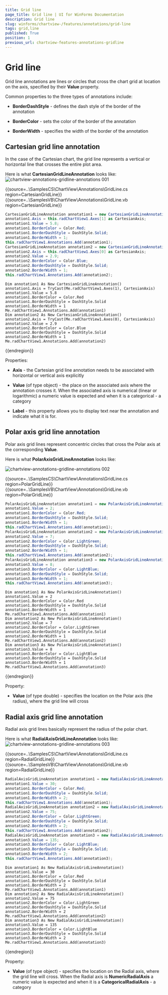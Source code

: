 ```yaml
---
title: Grid line
page_title: Grid line | UI for WinForms Documentation
description: Grid line
slug: winforms/chartview-/features/annotations/grid-line
tags: grid,line
published: True
position: 1
previous_url: chartview-features-annotations-gridline
---
```


# Grid line



Grid line annotations are lines or circles that cross the chart grid at location on the axis, specified by their __Value__ property.
      

Common properties to the three types of annotations include:
      

* __BorderDashStyle__ - defines the dash style of the border of the annotation
          

* __BorderColor__ - sets the color of the border of the annotation
          

* __BorderWidth__ - specifies the width of the border of the annotation
          

## Cartesian grid line annotation

In the case of the Cartesian chart, the grid line represents a vertical or horizontal line that crosses the entire plot area.
        

Here is what __CartesianGridLineAnnotation__ looks like:
![chartview-annotations-gridline-annotations 001](images/chartview-annotations-gridline-annotations001.png)



{{source=..\SamplesCS\ChartView\Annotations\GridLine.cs region=CartesianGridLine}} 
{{source=..\SamplesVB\ChartView\Annotations\GridLine.vb region=CartesianGridLine}} 

````C#
CartesianGridLineAnnotation annotation1 = new CartesianGridLineAnnotation();
annotation1.Axis = this.radChartView1.Axes[1] as CartesianAxis;
annotation1.Value = 5.8;
annotation1.BorderColor = Color.Red;
annotation1.BorderDashStyle = DashStyle.Solid;
annotation1.BorderWidth = 1;
this.radChartView1.Annotations.Add(annotation1);
CartesianGridLineAnnotation annotation2 = new CartesianGridLineAnnotation();
annotation2.Axis = this.radChartView1.Axes[0] as CartesianAxis;
annotation2.Value = 2.9;
annotation2.BorderColor = Color.Blue;
annotation2.BorderDashStyle = DashStyle.Solid;
annotation2.BorderWidth = 1;
this.radChartView1.Annotations.Add(annotation2);

````
````VB.NET
Dim annotation1 As New CartesianGridLineAnnotation()
annotation1.Axis = TryCast(Me.radChartView1.Axes(1), CartesianAxis)
annotation1.Value = 5.8
annotation1.BorderColor = Color.Red
annotation1.BorderDashStyle = DashStyle.Solid
annotation1.BorderWidth = 1
Me.radChartView1.Annotations.Add(annotation1)
Dim annotation2 As New CartesianGridLineAnnotation()
annotation2.Axis = TryCast(Me.radChartView1.Axes(0), CartesianAxis)
annotation2.Value = 2.9
annotation2.BorderColor = Color.Blue
annotation2.BorderDashStyle = DashStyle.Solid
annotation2.BorderWidth = 1
Me.radChartView1.Annotations.Add(annotation2)

````

{{endregion}} 

 
Properties:
        

* __Axis__ - the Cartesian grid line annotation needs to be associated with horizontal or vertical axis explicitly
            

* __Value__ (of type object) - the place on the associated axis where the annotation crosses it. When the associated axis is numerical (linear or logarithmic) a numeric value is expected and when it is a categorical - a category

* __Label__ - this property allows you to display text near the annotation and indicate what it is for. 
            

## Polar axis grid line annotation

Polar axis grid lines represent concentric circles that cross the Polar axis at the corresponding __Value__.
        

Here is what __PolarAxisGridLineAnnotation__ looks like:

![chartview-annotations-gridline-annotations 002](images/chartview-annotations-gridline-annotations002.png) 


{{source=..\SamplesCS\ChartView\Annotations\GridLine.cs region=PolarGridLine}} 
{{source=..\SamplesVB\ChartView\Annotations\GridLine.vb region=PolarGridLine}} 

````C#
PolarAxisGridLineAnnotation annotation1 = new PolarAxisGridLineAnnotation();
annotation1.Value = 2;
annotation1.BorderColor = Color.Red;
annotation1.BorderDashStyle = DashStyle.Solid;
annotation1.BorderWidth = 1;
this.radChartView1.Annotations.Add(annotation1);
PolarAxisGridLineAnnotation annotation2 = new PolarAxisGridLineAnnotation();
annotation2.Value = 7;
annotation2.BorderColor = Color.LightGreen;
annotation2.BorderDashStyle = DashStyle.Solid;
annotation2.BorderWidth = 1;
this.radChartView1.Annotations.Add(annotation2);
PolarAxisGridLineAnnotation annotation3 = new PolarAxisGridLineAnnotation();
annotation3.Value = 8;
annotation3.BorderColor = Color.LightBlue;
annotation3.BorderDashStyle = DashStyle.Solid;
annotation3.BorderWidth = 1;
this.radChartView1.Annotations.Add(annotation3);

````
````VB.NET
Dim annotation1 As New PolarAxisGridLineAnnotation()
annotation1.Value = 2
annotation1.BorderColor = Color.Red
annotation1.BorderDashStyle = DashStyle.Solid
annotation1.BorderWidth = 1
Me.radChartView1.Annotations.Add(annotation1)
Dim annotation2 As New PolarAxisGridLineAnnotation()
annotation2.Value = 7
annotation2.BorderColor = Color.LightGreen
annotation2.BorderDashStyle = DashStyle.Solid
annotation2.BorderWidth = 1
Me.radChartView1.Annotations.Add(annotation2)
Dim annotation3 As New PolarAxisGridLineAnnotation()
annotation3.Value = 8
annotation3.BorderColor = Color.LightBlue
annotation3.BorderDashStyle = DashStyle.Solid
annotation3.BorderWidth = 1
Me.radChartView1.Annotations.Add(annotation3)

````

{{endregion}}  

Property: 

* __Value__ (of type double) - specifies the location on the Polar axis (the radius), where the grid line will cross
            

## Radial axis grid line annotation

Radial axis grid lines basically represent the radius of the polar chart.
        

Here is what __RadialAxisGridLineAnnotation__ looks like:
![chartview-annotations-gridline-annotations 003](images/chartview-annotations-gridline-annotations003.png)



{{source=..\SamplesCS\ChartView\Annotations\GridLine.cs region=RadialGridLine}} 
{{source=..\SamplesVB\ChartView\Annotations\GridLine.vb region=RadialGridLine}} 

````C#
RadialAxisGridLineAnnotation annotation1 = new RadialAxisGridLineAnnotation();            
annotation1.Value = 30;
annotation1.BorderColor = Color.Red;
annotation1.BorderDashStyle = DashStyle.Solid;
annotation1.BorderWidth = 2;
this.radChartView1.Annotations.Add(annotation1);
RadialAxisGridLineAnnotation annotation2 = new RadialAxisGridLineAnnotation();
annotation2.Value = 75;
annotation2.BorderColor = Color.LightGreen;
annotation2.BorderDashStyle = DashStyle.Solid;
annotation2.BorderWidth = 2;
this.radChartView1.Annotations.Add(annotation2);
RadialAxisGridLineAnnotation annotation3 = new RadialAxisGridLineAnnotation();
annotation3.Value = 135;
annotation3.BorderColor = Color.LightBlue;
annotation3.BorderDashStyle = DashStyle.Solid;
annotation3.BorderWidth = 2;
this.radChartView1.Annotations.Add(annotation3);

````
````VB.NET
Dim annotation1 As New RadialAxisGridLineAnnotation()
annotation1.Value = 30
annotation1.BorderColor = Color.Red
annotation1.BorderDashStyle = DashStyle.Solid
annotation1.BorderWidth = 2
Me.radChartView1.Annotations.Add(annotation1)
Dim annotation2 As New RadialAxisGridLineAnnotation()
annotation2.Value = 75
annotation2.BorderColor = Color.LightGreen
annotation2.BorderDashStyle = DashStyle.Solid
annotation2.BorderWidth = 2
Me.radChartView1.Annotations.Add(annotation2)
Dim annotation3 As New RadialAxisGridLineAnnotation()
annotation3.Value = 135
annotation3.BorderColor = Color.LightBlue
annotation3.BorderDashStyle = DashStyle.Solid
annotation3.BorderWidth = 2
Me.radChartView1.Annotations.Add(annotation3)

````

{{endregion}} 
 

Property:
        

* __Value__ (of type object) - specifies the location on the Radial axis, where the grid line will cross. When the Radial axis is __NumericRadialAxis__ a numeric value is expected and when it is a __CategoricalRadialAxis__ - a category
            

